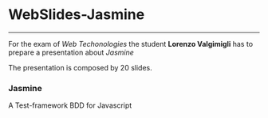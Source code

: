 # WebSlides-Jasmine
---
For the exam of *Web Techonologies* the student **Lorenzo Valgimigli** has to prepare a presentation
about *Jasmine*

The presentation is composed by 20 slides.

### Jasmine
A Test-framework BDD for Javascript
